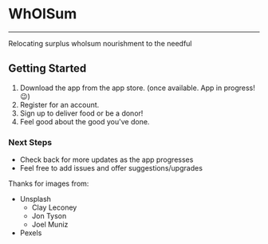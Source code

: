 # WhOlSum
-------------------------------------------------------
Relocating surplus wholsum nourishment to the needful

## Getting Started

<ol>
  <li>Download the app from the app store. (once available. App in progress! 😉)</li>
  <li>Register for an account.</li>
  <li>Sign up to deliver food or be a donor!</li>
  <li>Feel good about the good you've done.</li>
</ol>

### Next Steps
- Check back for more updates as the app progresses
- Feel free to add issues and offer suggestions/upgrades

Thanks for images from:
- Unsplash
  - Clay Leconey
  - Jon Tyson
  - Joel Muniz
- Pexels
